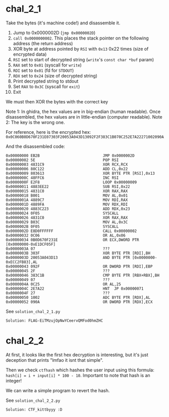 # chal_2_1

Take the bytes (it's machine code!) and disassemble it.

1. Jump to 0x0000002D (`jmp 0x0000002D`)
2. `call 0x0000000002`. This places the stack pointer on the following address (the return address)
3. XOR byte at address pointed by `RSI` with `0x13` 0x22 times (size of encrypted data)
4. `RSI` set to start of decrypted string (`write`'s `const char *buf` param)
5. `RAX` set to `0x01` (syscall for `write`)
6. `RDI` set to `0x01` (fd for `STDOUT`)
7. `RDX` set to `0x24` (size of decrypted string)
8. Print decrypted string to stdout
9. Set `RAX` to `0x3C` (syscall for `exit`)
10. Exit

We must then XOR the bytes with the correct key

Note 1: In ghidra, the hex values are in big-endian (human readable). Once disassembled, the hex values are in little-endian (computer readable).
Note 2: The key is the wrong one.

For reference, here is the encrypted hex: `0x0C060B0D670F231E07303F20053A043D13092F2F383C1B070C252E7A22271002090A`

And the disassembled code:
```
0x00000000 EB2B                            JMP 0x0000002D
0x00000002 5E                              POP RSI
0x00000003 4831C9                          XOR RCX,RCX
0x00000006 80C122                          ADD CL,0x22
0x00000009 803613                          XOR BYTE PTR [RSI],0x13
0x0000000C 48FFC6                          INC RSI
0x0000000F E2F8                            LOOP 0x00000009
0x00000011 4883EE22                        SUB RSI,0x22
0x00000015 4831C0                          XOR RAX,RAX
0x00000018 B001                            MOV AL,0x01
0x0000001A 4889C7                          MOV RDI,RAX
0x0000001D 4889FA                          MOV RDX,RDI
0x00000020 4883C223                        ADD RDX,0x23
0x00000024 0F05                            SYSCALL
0x00000026 4831C0                          XOR RAX,RAX
0x00000029 B03C                            MOV AL,0x3C
0x0000002B 0F05                            SYSCALL
0x0000002D E8D0FFFFFF                      CALL 0x00000002
0x00000032 0C06                            OR AL,0x06
0x00000034 0B0D670F231E                    OR ECX,DWORD PTR [0x0000000-0xE1DCF05F]
0x0000003A 07                              ???
0x0000003B 303F                            XOR BYTE PTR [RDI],BH
0x0000003D 20053A043D13                    AND BYTE PTR [0x0000000-0xECC2FB83],AL
0x00000043 092F                            OR DWORD PTR [RDI],EBP
0x00000045 2F                              ???
0x00000046 383C1B                          CMP BYTE PTR [RBX+RBX],BH
0x00000049 07                              ???
0x0000004A 0C25                            OR AL,25
0x0000004C 2E7A22                          HNT  JP 0x00000071
0x0000004F 27                              ???
0x00000050 1002                            ADC BYTE PTR [RDX],AL
0x00000052 090A                            OR DWORD PTR [RDX],ECX
```

See `solution_chal_2_1.py`

`Solution: FLAG-EiTMzujOpNwYCeervQMFod0hmZHC`



# chal_2_2

At first, it looks like the first hex decryption is interesting, but it's just deception that prints "lmfao it isnt that simple".

Then we check `ctfhash` which hashes the user input using this formula: `hash[i] = i + input[i] * 100 - 10`. 
Important to note that hash is an integer!

We can write a simple program to revert the hash. 

See `solution_chal_2_2.py`

`Solution: CTF_kittbyyy :D`
